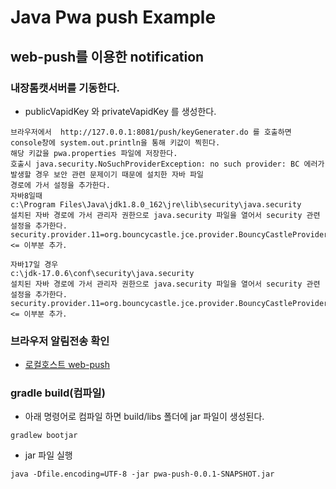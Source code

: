 # Java Pwa push Example

## web-push를 이용한 notification

### 내장톰캣서버를 기동한다.
- publicVapidKey 와 privateVapidKey 를 생성한다.

```
브라우저에서  http://127.0.0.1:8081/push/keyGenerater.do 를 호출하면 console창에 system.out.println을 통해 키값이 찍힌다.
해당 키값을 pwa.properties 파일에 저장한다.
호출시 java.security.NoSuchProviderException: no such provider: BC 에러가 발생할 경우 보안 관련 문제이기 때문에 설치한 자바 파일
경로에 가서 설정을 추가한다.
자바8일때
c:\Program Files\Java\jdk1.8.0_162\jre\lib\security\java.security
설치된 자바 경로에 가서 관리자 권한으로 java.security 파일을 열어서 security 관련 설정을 추가한다.
security.provider.11=org.bouncycastle.jce.provider.BouncyCastleProvider <= 이부분 추가.

자바17일 경우
c:\jdk-17.0.6\conf\security\java.security
설치된 자바 경로에 가서 관리자 권한으로 java.security 파일을 열어서 security 관련 설정을 추가한다.
security.provider.11=org.bouncycastle.jce.provider.BouncyCastleProvider <= 이부분 추가.
```
  
### 브라우저 알림전송 확인
- [로컬호스트 web-push](http://127.0.0.1:8081/pwa/index.html)

### gradle build(컴파일)
- 아래 명령어로 컴파일 하면 build/libs 폴더에 jar 파일이 생성된다.

```
gradlew bootjar
```

- jar 파일 실행

```
java -Dfile.encoding=UTF-8 -jar pwa-push-0.0.1-SNAPSHOT.jar
```
